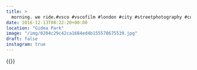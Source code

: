 ```yaml
---
title: >
  morning. we ride.#vsco #vscofilm #london #city #streetphotography #commute #train
date: 2016-12-13T08:22:20+00:00
location: "Gidea Park"
image: "/img/0204c29c42ca1684ed4b155578675539.jpg"
draft: false
instagram: true
---
```


{{<photo src="/img/0204c29c42ca1684ed4b155578675539.jpg">}}
